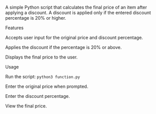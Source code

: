 A simple Python script that calculates the final price of an item after applying a discount. A discount is applied only if the entered discount percentage is 20% or higher.


Features


Accepts user input for the original price and discount percentage.

Applies the discount if the percentage is 20% or above.

Displays the final price to the user.


Usage


Run the script: `python3 function.py`

Enter the original price when prompted.

Enter the discount percentage.

View the final price.